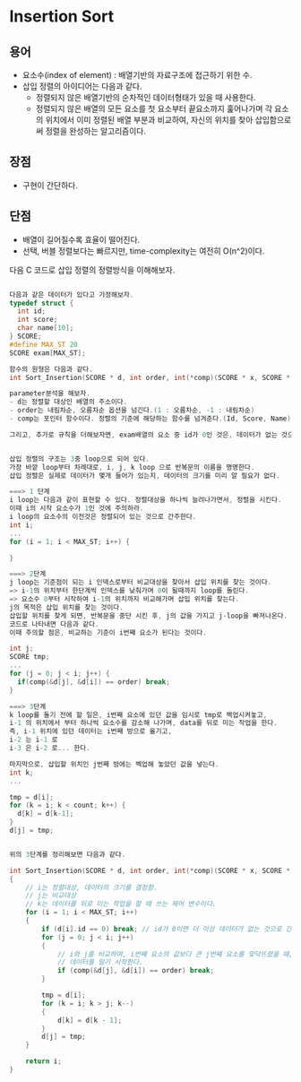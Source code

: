 # Insertion Sort
## 용어
- 요소수(index of element) : 배열기반의 자료구조에 접근하기 위한 수.
- 삽입 정렬의 아이디어는 다음과 같다.
  - 정렬되지 않은 배열기반의 순차적인 데이터형태가 있을 때 사용한다.
  - 정렬되지 않은 배열의 모든 요소를 첫 요소부터 끝요소까지 훑어나가며 각 요소의 위치에서
  이미 정렬된 배열 부분과 비교하여, 자신의 위치를 찾아 삽입함으로써 정렬을 완성하는 알고리즘이다.

## 장점
- 구현이 간단하다.

## 단점
- 배열이 길어질수록 효율이 떨어진다.
- 선택, 버블 정렬보다는 빠르지만, time-complexity는 여전히 O(n^2)이다.


다음 C 코드로 삽입 정렬의 정렬방식을 이해해보자.


```cpp

다음과 같은 데이터가 있다고 가정해보자.
typedef struct {
  int id;
  int score;
  char name[10];
} SCORE;
#define MAX_ST 20
SCORE exam[MAX_ST];

함수의 원형은 다음과 같다.
int Sort_Insertion(SCORE * d, int order, int(*comp)(SCORE * x, SCORE * y));

parameter분석을 해보자.
- d는 정렬할 대상인 배열의 주소이다.
- order는 내림차순, 오름차순 옵션을 넘긴다.(1 : 오름차순, -1 : 내림차순)
- comp는 포인터 함수이다. 정렬의 기준에 해당하는 함수를 넘겨준다.(Id, Score, Name)

그리고, 추가로 규칙을 더해보자면, exam배열의 요소 중 id가 0인 것은, 데이터가 없는 것으로 간주하자.


삽입 정렬의 구조는 3중 loop으로 되어 있다.
가장 바깥 loop부터 차례대로, i, j, k loop 으로 반복문의 이름을 명명한다.
삽입 정렬은 실제로 데이터가 몇개 들어가 있는지, 데이터의 크기를 미리 알 필요가 없다.

===> 1 단계
i loop는 다음과 같이 표현할 수 있다. 정렬대상을 하나씩 늘려나가면서, 정렬을 시킨다.
이때 i의 시작 요소수가 1인 것에 주의하라.
i loop의 요소수의 이전것은 정렬되어 있는 것으로 간주한다.  
int i;
...
for (i = 1; i < MAX_ST; i++) {

}

===> 2단계
j loop는 기준점이 되는 i 인덱스로부터 비교대상을 찾아서 삽입 위치를 찾는 것이다.
=> i-1의 위치부터 한단계씩 인덱스를 낮춰가며 0이 될때까지 loop를 돌린다.
=> 요소수 0부터 시작하여 i-1의 위치까지 비교해가며 삽입 위치를 찾는다.
j의 목적은 삽입 위치를 찾는 것이다.
삽입할 위치를 찾게 되면, 반복문을 중단 시킨 후, j의 값을 가지고 j-loop을 빠져나온다.
코드로 나타내면 다음과 같다.
이때 주의할 점은, 비교하는 기준이 i번째 요소가 된다는 것이다.

int j;
SCORE tmp;
...
for (j = 0; j < i; j++) {
  if(comp(&d[j], &d[i]) == order) break;
}

===> 3단계
k loop를 돌기 전에 할 일은, i번째 요소에 있던 값을 임시로 tmp로 벡업시켜놓고,
i-1 의 위치에서 부터 하나씩 요소수를 감소해 나가며, data를 뒤로 미는 작업을 한다.
즉, i-1 위치에 있던 데이터는 i번째 방으로 옮기고,
i-2 는 i-1 로
i-3 은 i-2 로... 한다.

마지막으로, 삽입할 위치인 j번째 방에는 벡업해 놓았던 값을 넣는다.
int k;
...

tmp = d[i];
for (k = i; k < count; k++) {
  d[k] = d[k-1];
}
d[j] = tmp;


위의 3단계를 정리해보면 다음과 같다.

int Sort_Insertion(SCORE * d, int order, int(*comp)(SCORE * x, SCORE * y))
{
	// i는 정렬대상, 데이터의 크기를 결정함.
	// j는 비교대상
	// k는 데이터를 뒤로 미는 작업을 할 때 쓰는 제어 변수이다.
	for (i = 1; i < MAX_ST; i++)
	{
		if (d[i].id == 0) break; // id가 0이면 더 이상 데이터가 없는 것으로 간주한다.
		for (j = 0; j < i; j++)
		{
			// i와 j를 비교하며, i번째 요소의 값보다 큰 j번째 요소를 맞닥뜨렸을 때,
			// 데이터를 밀기 시작한다.
			if (comp(&d[j], &d[i]) == order) break;
		}

		tmp = d[i];
		for (k = i; k > j; k--)
		{
			d[k] = d[k - 1];
		}
		d[j] = tmp;
	}

	return i;
}





















```
